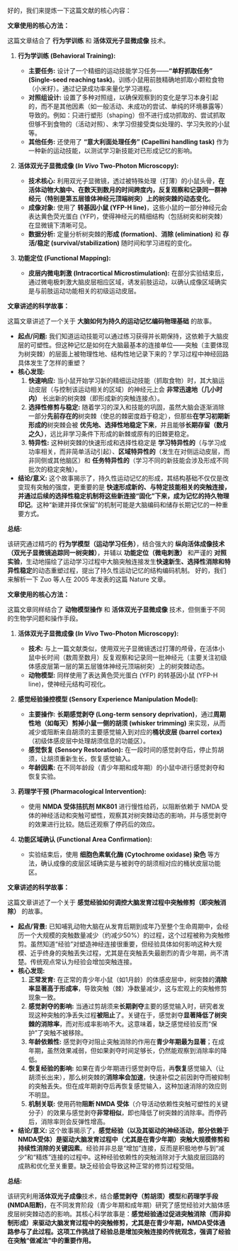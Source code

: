 好的，我们来提炼一下这篇文献的核心内容：

**文章使用的核心方法：**

这篇文章结合了 **行为学训练** 和 **活体双光子显微成像** 技术。

1.  **行为学训练 (Behavioral Training):**
    *   **主要任务:** 设计了一个精细的运动技能学习任务——**“单籽抓取任务” (Single-seed reaching task)**。训练小鼠用前肢精确地抓取小颗粒食物（小米籽）。通过记录成功率来量化学习进程。
    *   **对照组设计:** 设置了多种对照组，以确保观察到的变化是学习本身引起的，而不是其他因素（如一般活动、未成功的尝试、单纯的环境暴露等）导致的。例如：只进行塑形（shaping）但不进行成功抓取的、尝试抓取但够不到食物的（活动对照）、未学习但接受类似处理的、学习失败的小鼠等。
    *   **其他任务:** 还使用了 **“意大利面处理任务” (Capellini handling task)** 作为一种新的运动技能，以测试学习新技能对已形成记忆的影响。

2.  **活体双光子显微成像 (*In Vivo* Two-Photon Microscopy):**
    *   **技术核心:** 利用双光子显微镜，透过被特殊处理（打薄）的小鼠头骨，**在活体动物大脑中、在数天到数月的时间跨度内，反复观察和记录同一群神经元（特别是第五层锥体神经元顶端树突）上的树突棘的动态变化**。
    *   **成像对象:** 使用了 **转基因小鼠 (YFP-H line)**，这些小鼠的一部分神经元会表达黄色荧光蛋白 (YFP)，使得神经元的精细结构（包括树突和树突棘）在显微镜下清晰可见。
    *   **数据分析:** 定量分析树突棘的**形成 (formation)**、**消除 (elimination)** 和 **存活/稳定 (survival/stabilization)** 随时间和学习进程的变化。

3.  **功能定位 (Functional Mapping):**
    *   **皮层内微电刺激 (Intracortical Microstimulation):** 在部分实验结束后，通过微电极刺激大脑皮层相应区域，诱发前肢运动，以确认成像区域确实是与前肢运动功能相关的初级运动皮层。

**文章讲述的科学故事：**

这篇文章讲述了一个关于 **大脑如何为持久的运动记忆编码物理基础** 的故事。

*   **起点/问题:** 我们知道运动技能可以通过练习获得并长期保持，这依赖于大脑皮层的可塑性。但这种记忆是如何在大脑最基本的连接单位——突触（主要体现为树突棘）的层面上被物理性地、结构性地记录下来的？学习过程中神经回路具体发生了怎样的重塑？
*   **核心发现:**
    1.  **快速响应:** 当小鼠开始学习新的精细运动技能（抓取食物）时，其大脑运动皮层（与控制该运动相关的区域）的神经元上会 **非常迅速地（几小时内）** 长出新的树突棘（即形成新的突触连接点）。
    2.  **选择性修剪与稳定:** 随着学习的深入和技能的巩固，虽然大脑会逐渐消除一部分**先前存在的**树突棘（使总的棘密度趋于稳定），但那些**在学习初期新形成的**树突棘会被 **优先地、选择性地稳定下来**，并且能够**长期存留（数月之久）**，远比非学习条件下形成的新棘或原有的旧棘更稳定。
    3.  **特异性:** 这种树突棘的快速形成和选择性稳定是 **学习特异性的**（与学习成功率相关，而非简单活动引起）、**区域特异性的**（发生在对侧运动皮层，而非同侧或其他脑区）和 **任务特异性的**（学习不同的新技能会涉及形成不同批次的稳定突触）。
*   **结论/意义:** 这个故事揭示了，持久性运动记忆的形成，其结构基础不仅仅是改变现有突触的强度，更重要的是 **快速形成新的、与特定技能相关的突触连接，并通过后续的选择性稳定机制将这些新连接“固化”下来，成为记忆的持久物理印记**。这种“新建并择优保留”的机制可能是大脑编码和储存长期记忆的一种重要方式。

**总结:**

该研究通过精巧的 **行为学模型（运动学习任务）**，结合强大的 **纵向活体成像技术（双光子显微镜追踪同一树突棘）**，并辅以 **功能定位（微电刺激）** 和严谨的 **对照实验**，生动地描绘了运动学习过程中大脑突触连接发生**快速新生、选择性消除和特异性稳定**的动态重塑过程，提出了持久性运动记忆的结构编码机制。
好的，我们来解析一下 Zuo 等人在 2005 年发表的这篇 Nature 文章。

**文章使用的核心方法：**

这篇文章同样结合了 **动物模型操作** 和 **活体双光子显微成像** 技术，但侧重于不同的生物学问题和操作手段。

1.  **活体双光子显微成像 (*In Vivo* Two-Photon Microscopy):**
    *   **技术:** 与上一篇文献类似，使用双光子显微镜透过打薄的颅骨，在活体小鼠中长时间（数周至数月）反复观察和记录同一批神经元（主要关注初级体感皮层第一层的第五层锥体神经元顶端树突）上的树突棘动态。
    *   **动物模型:** 同样使用了表达黄色荧光蛋白 (YFP) 的转基因小鼠 (YFP-H line)，使神经元结构可视化。

2.  **感觉经验操控模型 (Sensory Experience Manipulation Model):**
    *   **主要操作:** **长期感觉剥夺 (Long-term sensory deprivation)**，通过**周期性地（如每天）剪掉小鼠一侧的胡须 (whisker trimming)** 来实现，从而减少或阻断来自胡须的主要感觉输入到对应的**桶状皮层 (barrel cortex)**（初级体感皮层中处理胡须信息的功能区）。
    *   **感觉恢复 (Sensory Restoration):** 在一段时间的感觉剥夺后，停止剪胡须，让胡须重新生长，恢复感觉输入。
    *   **年龄因素:** 在不同年龄段（青少年期和成年期）的小鼠中进行感觉剥夺和恢复实验。

3.  **药理学干预 (Pharmacological Intervention):**
    *   使用 **NMDA 受体拮抗剂 MK801** 进行慢性给药，以阻断依赖于 NMDA 受体的神经活动和突触可塑性，观察其对树突棘动态的影响，并与感觉剥夺的效果进行比较。随后还观察了停药后的效应。

4.  **功能区域确认 (Functional Area Confirmation):**
    *   实验结束后，使用 **细胞色素氧化酶 (Cytochrome oxidase) 染色** 等方法，确认成像的皮层区域确实是与被剥夺的胡须相对应的桶状皮层功能区。

**文章讲述的科学故事：**

这篇文章讲述了一个关于 **感觉经验如何调控大脑发育过程中突触修剪（即突触消除）** 的故事。

*   **起点/背景:** 已知哺乳动物大脑在从发育后期到成年乃至整个生命周期中，会经历一个大规模的突触数量减少（约减少50%）的过程，这个过程被称为突触修剪。虽然知道“经验”对塑造神经连接很重要，但经验具体如何影响这种大规模、近乎终身的突触丢失过程，尤其是在突触丢失最剧烈的青少年期，尚不清楚。传统观点常认为经验会增加突触连接。
*   **核心发现:**
    1.  **正常发育:** 在正常的青少年小鼠（如1月龄）的体感皮层中，树突棘的**消除率显著高于形成率**，导致突触（棘）净数量减少，这与宏观上的突触修剪现象一致。
    2.  **感觉剥夺的影响:** 当通过剪胡须来**长期剥夺**主要的感觉输入时，研究者发现这种突触的净丢失过程**被阻止**了。关键在于，感觉剥夺**显著降低了树突棘的消除率**，而对形成率影响不大。这意味着，缺乏感觉经验反而“保护”了突触不被移除。
    3.  **年龄依赖性:** 感觉剥夺对阻止突触消除的作用在**青少年期最为显著**；在成年期，虽然效果减弱，但如果剥夺时间足够长，仍然能观察到消除率的降低。
    4.  **恢复经验的影响:** 如果在青少年期进行感觉剥夺后，再**恢复**感觉输入（让胡须长出来），那么树突棘的**消除率会加速**，快速补偿之前因剥夺而被抑制的突触丢失。但在成年期剥夺后再恢复感觉输入，这种加速消除的效应则不明显。
    5.  **机制关联:** 使用药物**阻断 NMDA 受体**（介导活动依赖性突触可塑性的关键分子）的效果与感觉剥夺**非常相似**，即也降低了树突棘的消除率。而停药后，消除率则会反弹性增高。
*   **结论/意义:** 这个故事揭示了，**感觉经验（以及其驱动的神经活动，部分依赖于NMDA受体）是驱动大脑发育过程中（尤其是在青少年期）突触大规模修剪和持续性消除的关键因素**。经验并非总是“增加”连接，反而是积极地参与到“减少”和“精炼”连接的过程中。这种经验依赖性的突触消除对于大脑皮层回路的成熟和优化至关重要。缺乏经验会导致这种正常的修剪过程受阻。

**总结:**

该研究利用**活体双光子成像**技术，结合**感觉剥夺（剪胡须）模型**和**药理学手段 (NMDA阻断)**，在不同发育阶段（青少年期和成年期）研究了感觉经验对大脑体感皮层树突棘动态的影响。其核心科学故事是：**感觉经验通过促进突触消除（而非抑制形成）来驱动大脑发育过程中的突触修剪，尤其是在青少年期，NMDA受体通路参与了此过程。这项工作挑战了经验总是增加突触连接的传统观念，强调了经验在突触“做减法”中的重要作用。**
